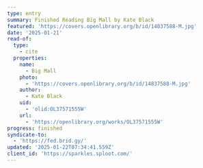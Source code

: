 ```yaml
---
type: entry
summary: Finished Reading Big Mall by Kate Black
featured: 'https://covers.openlibrary.org/b/id/14837588-M.jpg'
date: '2025-01-21'
read-of:
  type:
    - cite
  properties:
    name:
      - Big Mall
    photo:
      - 'https://covers.openlibrary.org/b/id/14837588-M.jpg'
    author:
      - Kate Black
    uid:
      - 'olid:OL37571555W'
    url:
      - 'https://openlibrary.org/works/OL37571555W'
progress: finished
syndicate-to:
  - 'https://fed.brid.gy/'
updated: '2025-01-22T07:34:41.559Z'
client_id: 'https://sparkles.sploot.com/'
---
```


